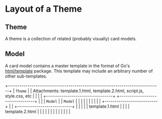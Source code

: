 Layout of a Theme
=================

Theme
-----
A theme is a collection of related (probably visually) card models.

Model
-----
A card model contains a master template in the format of Go's [html/template](https://golang.org/pkg/html/template/) package. This template may include an arbitrary number of other sub-templates.

+------------------------------------------------------------------------------+
| `Theme`                                                                      |
|  Attachments: template.1.html, template.2.html, script.js, style.css, etc    |
|                                                                              |
|  +----------------------------------+ +----------------------------------+   |
|  | `Model`                          | | `Model`                          |   |
|  |                                  | |                                  |   |
|  |  +---------------------------+   | |  +----------------------------+  |   |
|  |  | template.1.html           |   | |  | template.2.html            |  |   |
|  |  |                           |   | |  |                            |  |   |
